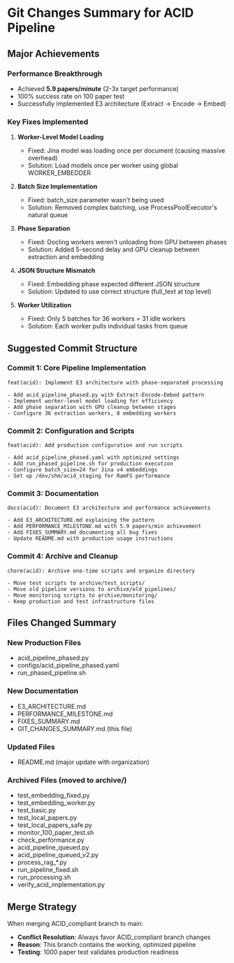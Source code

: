 # Git Changes Summary for ACID Pipeline

## Major Achievements

### Performance Breakthrough
- Achieved **5.9 papers/minute** (2-3x target performance)
- 100% success rate on 100 paper test
- Successfully implemented E3 architecture (Extract → Encode → Embed)

### Key Fixes Implemented

1. **Worker-Level Model Loading**
   - Fixed: Jina model was loading once per document (causing massive overhead)
   - Solution: Load models once per worker using global WORKER_EMBEDDER

2. **Batch Size Implementation**
   - Fixed: batch_size parameter wasn't being used
   - Solution: Removed complex batching, use ProcessPoolExecutor's natural queue

3. **Phase Separation**
   - Fixed: Docling workers weren't unloading from GPU between phases
   - Solution: Added 5-second delay and GPU cleanup between extraction and embedding

4. **JSON Structure Mismatch**
   - Fixed: Embedding phase expected different JSON structure
   - Solution: Updated to use correct structure (full_text at top level)

5. **Worker Utilization**
   - Fixed: Only 5 batches for 36 workers = 31 idle workers
   - Solution: Each worker pulls individual tasks from queue

## Suggested Commit Structure

### Commit 1: Core Pipeline Implementation
```
feat(acid): Implement E3 architecture with phase-separated processing

- Add acid_pipeline_phased.py with Extract-Encode-Embed pattern
- Implement worker-level model loading for efficiency
- Add phase separation with GPU cleanup between stages
- Configure 36 extraction workers, 8 embedding workers
```

### Commit 2: Configuration and Scripts
```
feat(acid): Add production configuration and run scripts

- Add acid_pipeline_phased.yaml with optimized settings
- Add run_phased_pipeline.sh for production execution
- Configure batch_size=24 for Jina v4 embeddings
- Set up /dev/shm/acid_staging for RamFS performance
```

### Commit 3: Documentation
```
docs(acid): Document E3 architecture and performance achievements

- Add E3_ARCHITECTURE.md explaining the pattern
- Add PERFORMANCE_MILESTONE.md with 5.9 papers/min achievement
- Add FIXES_SUMMARY.md documenting all bug fixes
- Update README.md with production usage instructions
```

### Commit 4: Archive and Cleanup
```
chore(acid): Archive one-time scripts and organize directory

- Move test scripts to archive/test_scripts/
- Move old pipeline versions to archive/old_pipelines/
- Move monitoring scripts to archive/monitoring/
- Keep production and test infrastructure files
```

## Files Changed Summary

### New Production Files
- acid_pipeline_phased.py
- configs/acid_pipeline_phased.yaml
- run_phased_pipeline.sh

### New Documentation
- E3_ARCHITECTURE.md
- PERFORMANCE_MILESTONE.md
- FIXES_SUMMARY.md
- GIT_CHANGES_SUMMARY.md (this file)

### Updated Files
- README.md (major update with organization)

### Archived Files (moved to archive/)
- test_embedding_fixed.py
- test_embedding_worker.py
- test_basic.py
- test_local_papers.py
- test_local_papers_safe.py
- monitor_100_paper_test.sh
- check_performance.py
- acid_pipeline_queued.py
- acid_pipeline_queued_v2.py
- process_rag_*.py
- run_pipeline_fixed.sh
- run_processing.sh
- verify_acid_implementation.py

## Merge Strategy

When merging ACID_compliant branch to main:
- **Conflict Resolution**: Always favor ACID_compliant branch changes
- **Reason**: This branch contains the working, optimized pipeline
- **Testing**: 1000 paper test validates production readiness